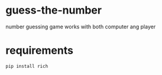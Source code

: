 # guess-the-number
number guessing game works with both computer ang player

# requirements
```
pip install rich
